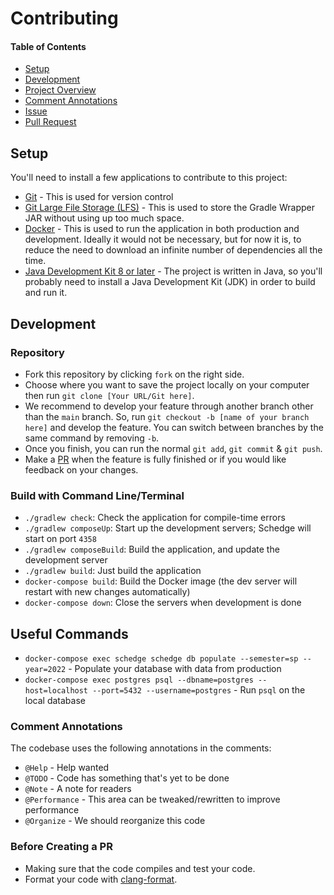 # Contributing

#### Table of Contents
- [Setup](#user-content-setup)
- [Development](#user-content-development)
- [Project Overview](#user-content-project-overview)
- [Comment Annotations](#user-content-comment-annotations)
- [Issue](#user-content-issue)
- [Pull Request](#user-content-pull-request)

## Setup
You'll need to install a few applications to contribute to this project:

- [Git](https://git-scm.com/book/en/v2/Getting-Started-Installing-Git) -
  This is used for version control
- [Git Large File Storage (LFS)](https://docs.github.com/en/repositories/working-with-files/managing-large-files/installing-git-large-file-storage) -
  This is used to store the Gradle Wrapper JAR without using up too much space.
- [Docker](https://docs.docker.com/get-docker/) -
  This is used to run the application in both production and development. Ideally
  it would not be necessary, but for now it is, to reduce the need to download
  an infinite number of dependencies all the time.
- [Java Development Kit 8 or later](https://www.oracle.com/java/technologies/downloads/) -
  The project is written in Java, so you'll probably need to install a Java
  Development Kit (JDK) in order to build and run it.

## Development

### Repository
- Fork this repository by clicking `fork` on the right side.
- Choose where you want to save the project locally on your computer then run
  `git clone [Your URL/Git here]`.
- We recommend to develop your feature through another branch other than the
  `main` branch. So, run `git checkout -b [name of your branch here]` and develop
  the feature. You can switch between branches by the same command by removing `-b`.
- Once you finish, you can run the normal `git add`, `git commit` & `git push`.
- Make a [PR](#user-content-pull-request) when the feature is fully finished or
  if you would like feedback on your changes.

### Build with Command Line/Terminal
- `./gradlew check`: Check the application for compile-time errors
- `./gradlew composeUp`: Start up the development servers; Schedge will start
  on port `4358`
- `./gradlew composeBuild`: Build the application, and update the development server
- `./gradlew build`: Just build the application
- `docker-compose build`: Build the Docker image (the dev server will restart with
  new changes automatically)
- `docker-compose down`: Close the servers when development is done

## Useful Commands
- `docker-compose exec schedge schedge db populate --semester=sp --year=2022` -
  Populate your database with data from production
- `docker-compose exec postgres psql --dbname=postgres --host=localhost --port=5432 --username=postgres` -
  Run `psql` on the local database


### Comment Annotations
The codebase uses the following annotations in the comments:

- `@Help` - Help wanted
- `@TODO` - Code has something that's yet to be done
- `@Note` - A note for readers
- `@Performance` - This area can be tweaked/rewritten to improve performance
- `@Organize` - We should reorganize this code

### Before Creating a PR
- Making sure that the code compiles and test your code.
- Format your code with [clang-format](https://github.com/mprobst/ClangFormatIJ/).

